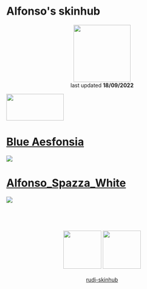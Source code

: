 # Alfonso's skinhub
<p align="center">
<a href="https://osu.ppy.sh/users/7522642">
  <img src="https://a.ppy.sh/7522642"  
       width="150"
       height="150"></a>
<br>
last updated <b>18/09/2022</b>
</p>

<a href="https://www.youtube.com/watch?v=kbbgypvGPgM">
<img src="https://i.imgur.com/uDyKiLi.png"
       width="151" 
       height="70"/></a>

# [Blue Aesfonsia](https://github.com/rudj-skinhub/woal/raw/tyfh/player/alfonso/Blue%20Aesfonsia.osk)
[![](https://osu.ppy.sh/ss/18134825/c06e)](https://github.com/rudj-skinhub/woal/raw/tyfh/player/alfonso/Blue%20Aesfonsia.osk)

# [Alfonso_Spazza_White](https://github.com/rudj-skinhub/woal/raw/tyfh/player/alfonso/Alfonso_Spazza_White.osk)
[![](https://osu.ppy.sh/ss/18134823/ab88)](https://github.com/rudj-skinhub/woal/raw/tyfh/player/alfonso/Alfonso_Spazza_White.osk)

#
<p align="center">
  <br></br>
  <a href="https://www.twitch.tv/alfonsogamerbro">
  <img src="https://i.imgur.com/HM030lk.png" 
       width="100" 
       height="100"></a>
  <a href="https://www.youtube.com/channel/UCK0ACTJKItTvivPgK6bXIig">
  <img src="https://i.imgur.com/YWbDUUy.png"  
       width="100" 
       height="100"></a>
  <br></br>
  <a href="README.md">rudj-skinhub</a>
 </p>

